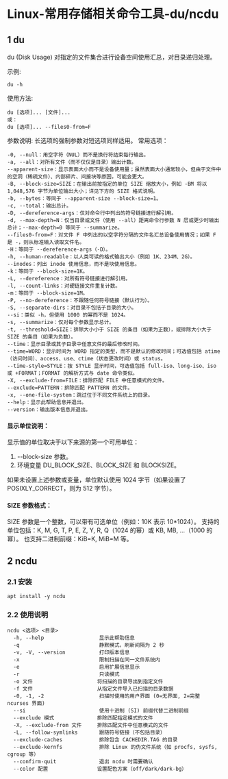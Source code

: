 # Linux-常用存储相关命令工具-du/ncdu

<div id="tocw"></div>

## 1 du
du (Disk Usage)
对指定的文件集合进行设备空间使用汇总，对目录递归处理。

示例:
```
du -h  
```
使用方法:
```shell
du [选项]... [文件]...  
或：  
du [选项]... --files0-from=F  
```
参数说明:
长选项的强制参数对短选项同样适用。
常用选项：
```
-0, --null：用空字符（NUL）而不是换行符结束每行输出。
-a, --all：对所有文件（而不仅仅是目录）输出计数。
--apparent-size：显示表面大小而不是设备使用量；虽然表面大小通常较小，但由于文件中的空洞（稀疏文件）、内部碎片、间接块等原因，可能会更大。
-B, --block-size=SIZE：在输出前按指定的单位 SIZE 缩放大小，例如 -BM 将以 1,048,576 字节为单位输出大小；详见下方的 SIZE 格式说明。
-b, --bytes：等同于 --apparent-size --block-size=1。
-c, --total：输出总计。
-D, --dereference-args：仅对命令行中列出的符号链接进行解引用。
-d, --max-depth=N：仅当目录或文件（使用 --all）距离命令行参数 N 层或更少时输出总计；--max-depth=0 等同于 --summarize。
--files0-from=F：对文件 F 中列出的以空字符分隔的文件名汇总设备使用情况；如果 F 是 -，则从标准输入读取文件名。
-H：等同于 --dereference-args（-D）。
-h, --human-readable：以人类可读的格式输出大小（例如 1K、234M、2G）。
--inodes：列出 inode 使用信息，而不是块使用信息。
-k：等同于 --block-size=1K。
-L, --dereference：对所有符号链接进行解引用。
-l, --count-links：对硬链接文件重复计数。
-m：等同于 --block-size=1M。
-P, --no-dereference：不跟随任何符号链接（默认行为）。
-S, --separate-dirs：对目录不包括子目录的大小。
--si：类似 -h，但使用 1000 的幂而不是 1024。
-s, --summarize：仅对每个参数显示总计。
-t, --threshold=SIZE：排除大小小于 SIZE 的条目（如果为正数），或排除大小大于 SIZE 的条目（如果为负数）。
--time：显示目录或其子目录中任意文件的最后修改时间。
--time=WORD：显示时间为 WORD 指定的类型，而不是默认的修改时间；可选值包括 atime（访问时间）、access、use、ctime（状态更改时间）或 status。
--time-style=STYLE：按 STYLE 显示时间，可选值包括 full-iso、long-iso、iso 或 +FORMAT；FORMAT 的解析方式与 date 命令类似。
-X, --exclude-from=FILE：排除匹配 FILE 中任意模式的文件。
--exclude=PATTERN：排除匹配 PATTERN 的文件。
-x, --one-file-system：跳过位于不同文件系统上的目录。
--help：显示此帮助信息并退出。
--version：输出版本信息并退出。
```
#### 显示单位说明：
显示值的单位取决于以下来源的第一个可用单位：

1. --block-size 参数。
2. 环境变量 DU_BLOCK_SIZE、BLOCK_SIZE 和 BLOCKSIZE。

如果未设置上述参数或变量，单位默认使用 1024 字节（如果设置了 POSIXLY_CORRECT，则为 512 字节）。
#### SIZE 参数格式：
SIZE 参数是一个整数，可以带有可选单位（例如：10K 表示 10*1024）。
支持的单位包括：K, M, G, T, P, E, Z, Y, R, Q（1024 的幂）或 KB, MB, ...（1000 的幂）。
也支持二进制前缀：KiB=K, MiB=M 等。


## 2 ncdu
### 2.1 安装
```shell
apt install -y ncdu
```
### 2.2 使用说明
```shell
ncdu <选项> <目录>  
  -h, --help                  显示此帮助信息  
  -q                          静默模式，刷新间隔为 2 秒  
  -v, -V, --version           打印版本信息  
  -x                          限制扫描在同一文件系统内  
  -e                          启用扩展信息显示  
  -r                          只读模式  
  -o 文件                     将扫描的目录导出到指定文件  
  -f 文件                     从指定文件导入已扫描的目录数据  
  -0, -1, -2                  扫描时使用的用户界面 (0=无界面, 2=完整 ncurses 界面)  
  --si                        使用十进制 (SI) 前缀代替二进制前缀  
  --exclude 模式              排除匹配指定模式的文件  
  -X, --exclude-from 文件     排除匹配文件中任意模式的文件  
  -L, --follow-symlinks       跟随符号链接（不包括目录）  
  --exclude-caches            排除包含 CACHEDIR.TAG 的目录  
  --exclude-kernfs            排除 Linux 的伪文件系统（如 procfs, sysfs, cgroup 等）  
  --confirm-quit              退出 ncdu 时需要确认  
  --color 配置                设置配色方案（off/dark/dark-bg）  
```